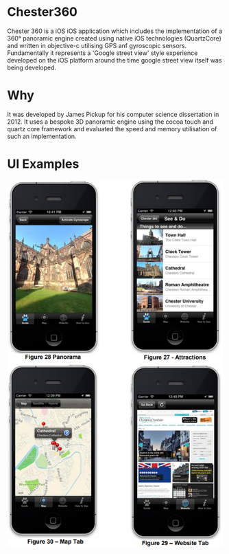 # Chester360

Chester 360 is a iOS iOS application which includes the implementation of a 360° panoramic engine created using native iOS technologies (QuartzCore) and written in objective-c utilising GPS anf gyroscopic sensors. Fundamentally it represents a 'Google street view' style experience developed on the iOS platform around the time google street view itself was being developed.

# Why

It was developed by James Pickup for his computer science dissertation in 2012. It uses a bespoke 3D panoramic engine using the cocoa touch and quartz core framework and evaluated the speed and memory utilisation of such an implementation.

# UI Examples

![Some UI Screenshots for Chester360](./documentation/ui-snippets.png)